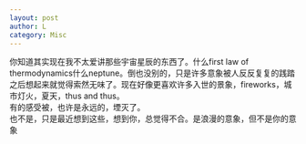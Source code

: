 ```yaml
---
layout: post
author: L
category: Misc
---
```

你知道其实现在我不太爱讲那些宇宙星辰的东西了。什么first law of thermodynamics什么neptune。倒也没别的，只是许多意象被人反反复复的践踏之后想起来就觉得索然无味了。现在好像更喜欢许多入世的景象，fireworks，城市灯火，夏天，thus and thus。<br>
有的感受被，也许是永远的，堙灭了。<br>
也不是，只是最近想到这些，想到你，总觉得不合。是浪漫的意象，但不是你的意象<br>


